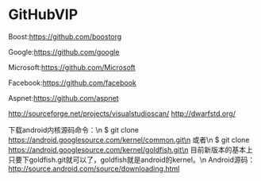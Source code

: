 # GitHubVIP
Boost:https://github.com/boostorg

Google:https://github.com/google

Microsoft:https://github.com/Microsoft

Facebook:https://github.com/facebook

Aspnet:https://github.com/aspnet

http://sourceforge.net/projects/visualstudioscan/
http://dwarfstd.org/

下载android内核源码命令：\n
$ git clone https://android.googlesource.com/kernel/common.git\n
或者\n
$ git clone https://android.googlesource.com/kernel/goldfish.git\n
目前新版本的基本上只要下goldfish.git就可以了，goldfish就是android的kernel。\n
Android源码：http://source.android.com/source/downloading.html
